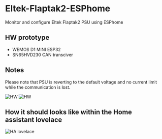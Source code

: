 # Eltek-Flaptak2-ESPhome
Monitor and configure Eltek Flaptak2 PSU using ESPhome

## HW prototype
- WEMOS D1 MINI ESP32
- SN65HVD230 CAN transciver

## Notes
Please note that PSU is reverting to the default voltage and no current limit while the communication is lost.

![HW](https://github.com/taHC81/Eltek-Flaptak2-ESPhome/blob/main/FP2-ESPhome2.jpg?raw=true)
![HW](https://github.com/taHC81/Eltek-Flaptak2-ESPhome/blob/main/FP2-ESPhome1.jpg?raw=true)

## How it should looks like within the Home assistant lovelace
![HA lovelace](https://github.com/taHC81/Eltek-Flaptack2-ESPhome/blob/main/Eltek-Flatpack2-HA2.png?raw=true)
